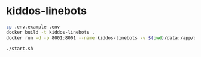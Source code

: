 kiddos-linebots
===============

```sh
cp .env.example .env
docker build -t kiddos-linebots .
docker run -d -p 8001:8001 --name kiddos-linebots -v $(pwd)/data:/app/data --add-host host.docker.internal:host-gateway kiddos-linebots
```

```
./start.sh
```
